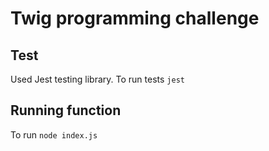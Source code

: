 # Twig programming challenge

## Test

Used Jest testing library. To run tests `jest`

## Running function

To run `node index.js`
